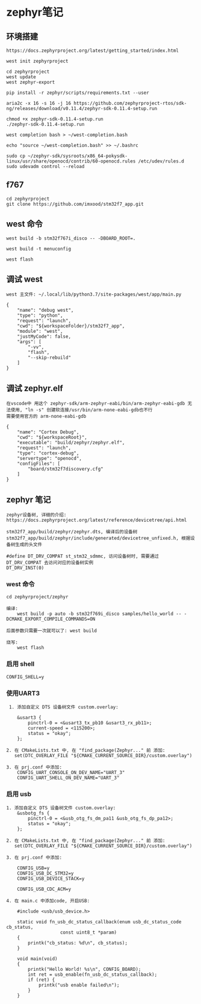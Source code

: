 # zephyr笔记

## 环境搭建

    https://docs.zephyrproject.org/latest/getting_started/index.html

    west init zephyrproject

    cd zephyrproject
    west update
    west zephyr-export

    pip install -r zephyr/scripts/requirements.txt --user

    aria2c -x 16 -s 16 -j 16 https://github.com/zephyrproject-rtos/sdk-ng/releases/download/v0.11.4/zephyr-sdk-0.11.4-setup.run

    chmod +x zephyr-sdk-0.11.4-setup.run
    ./zephyr-sdk-0.11.4-setup.run

    west completion bash > ~/west-completion.bash

    echo "source ~/west-completion.bash" >> ~/.bashrc

    sudo cp ~/zephyr-sdk/sysroots/x86_64-pokysdk-linux/usr/share/openocd/contrib/60-openocd.rules /etc/udev/rules.d
    sudo udevadm control --reload

## f767

    cd zephyrproject
    git clone https://github.com/imxood/stm32f7_app.git

## west 命令

    west build -b stm32f767i_disco -- -DBOARD_ROOT=.

    west build -t menuconfig

    west flash


## 调试 west

    west 主文件: ~/.local/lib/python3.7/site-packages/west/app/main.py

    {
        "name": "debug west",
        "type": "python",
        "request": "launch",
        "cwd": "${workspaceFolder}/stm32f7_app",
        "module": "west",
        "justMyCode": false,
        "args": [
            "-vv",
            "flash",
            "--skip-rebuild"
        ]
    }

## 调试 zephyr.elf

    在vscode中 用这个 zephyr-sdk/arm-zephyr-eabi/bin/arm-zephyr-eabi-gdb 无法使用, "ln -s" 创建软连接/usr/bin/arm-none-eabi-gdb也不行
    需要使用官方的 arm-none-eabi-gdb

    {
        "name": "Cortex Debug",
        "cwd": "${workspaceRoot}",
        "executable": "build/zephyr/zephyr.elf",
        "request": "launch",
        "type": "cortex-debug",
        "servertype": "openocd",
        "configFiles": [
            "board/stm32f7discovery.cfg"
        ]
    }

## zephyr 笔记

    zephyr设备树, 详细的介绍: https://docs.zephyrproject.org/latest/reference/devicetree/api.html

    stm32f7_app/build/zephyr/zephyr.dts, 编译后的设备树
    stm32f7_app/build/zephyr/include/generated/devicetree_unfixed.h, 根据设备树生成的头文件

    #define DT_DRV_COMPAT st_stm32_sdmmc, 访问设备树时, 需要通过 DT_DRV_COMPAT 去访问对应的设备树实例
    DT_DRV_INST(0)


### west 命令

    cd zephyrproject/zephyr

    编译:
        west build -p auto -b stm32f769i_disco samples/hello_world -- -DCMAKE_EXPORT_COMPILE_COMMANDS=ON

    后面参数只需要一次就可以了: west build

    烧写:
        west flash

### 启用 shell

    CONFIG_SHELL=y

### 使用UART3

     1. 添加自定义 DTS 设备树文件 custom.overlay:

        &usart3 {
            pinctrl-0 = <&usart3_tx_pb10 &usart3_rx_pb11>;
            current-speed = <115200>;
            status = "okay";
        };

    2. 在 CMakeLists.txt 中, 在 "find_package(Zephyr..." 前 添加:
       set(DTC_OVERLAY_FILE "${CMAKE_CURRENT_SOURCE_DIR}/custom.overlay")

    3. 在 prj.conf 中添加:
        CONFIG_UART_CONSOLE_ON_DEV_NAME="UART_3"
        CONFIG_UART_SHELL_ON_DEV_NAME="UART_3"

### 启用 usb

    1. 添加自定义 DTS 设备树文件 custom.overlay:
        &usbotg_fs {
            pinctrl-0 = <&usb_otg_fs_dm_pa11 &usb_otg_fs_dp_pa12>;
            status = "okay";
        };

    2. 在 CMakeLists.txt 中, 在 "find_package(Zephyr..." 前 添加:
       set(DTC_OVERLAY_FILE "${CMAKE_CURRENT_SOURCE_DIR}/custom.overlay")

    3. 在 prj.conf 中添加:

        CONFIG_USB=y
        CONFIG_USB_DC_STM32=y
        CONFIG_USB_DEVICE_STACK=y

        CONFIG_USB_CDC_ACM=y

    4. 在 main.c 中添加code, 开启USB:

        #include <usb/usb_device.h>

        static void fn_usb_dc_status_callback(enum usb_dc_status_code cb_status,
                        const uint8_t *param)
        {
            printk("cb_status: %d\n", cb_status);
        }

        void main(void)
        {
            printk("Hello World! %s\n", CONFIG_BOARD);
            int ret = usb_enable(fn_usb_dc_status_callback);
            if (ret) {
                printk("usb enable failed\n");
            }
        }
